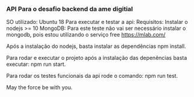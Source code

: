 ### API Para o desafio backend da ame digitial ###

SO utilizado: Ubuntu 18
Para executar e testar a api:
Requisitos: Instalar o nodejs >= 10
MongoDB: Para este teste não vai ser necessário instalar o mongodb, pois estou utilizando o serviço free https://mlab.com/

Após a instalação do nodejs, basta instalar as dependências npm install.

Para rodar e executar o projeto após a instalação das depenências basta executar:
npm run start.

Para rodar os testes funcionais da api rode o comando:
npm run test.

May the force be with you.


